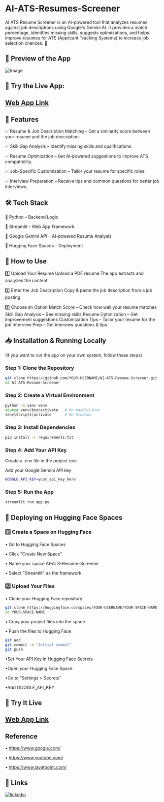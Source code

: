 # AI-ATS-Resumes-Screener
AI ATS Resume Screener is an AI-powered tool that analyzes resumes against job descriptions using Google's Gemini AI. It provides a match percentage, identifies missing skills, suggests optimizations, and helps improve resumes for ATS (Applicant Tracking Systems) to increase job selection chances. 🚀

## 📸 Preview of the App

![Image](https://github.com/user-attachments/assets/72583b42-4c65-445d-a626-eb9944bfaadc)


## 🔗 Try the Live App:

## [Web App Link](https://huggingface.co/spaces/Ogesh/ATSanalyzer)
## 📌 Features
✅ Resume & Job Description Matching – Get a similarity score between your resume and the job description.

✅ Skill Gap Analysis – Identify missing skills and qualifications.

✅ Resume Optimization – Get AI-powered suggestions to improve ATS compatibility.

✅ Job-Specific Customization – Tailor your resume for specific roles.

✅ Interview Preparation – Receive tips and common questions for better job interviews.


## 🛠️ Tech Stack

🔹 Python – Backend Logic

🔹 Streamlit – Web App Framework

🔹 Google Gemini API – AI-powered Resume Analysis

🔹 Hugging Face Spaces – Deployment
## 🚀 How to Use

1️⃣ Upload Your Resume
Upload a PDF resume
The app extracts and analyzes the content

2️⃣ Enter the Job Description
Copy & paste the job description from a job posting

3️⃣ Choose an Option
Match Score – Check how well your resume matches
Skill Gap Analysis – See missing skills
Resume Optimization – Get improvement suggestions
Customization Tips – Tailor your resume for the job
Interview Prep – Get interview questions & tips
## 📥 Installation & Running Locally

(If you want to run the app on your own system, follow these steps)

### Step 1: Clone the Repository

```bash
git clone https://github.com/YOUR-USERNAME/AI-ATS-Resume-Screener.git
cd AI-ATS-Resume-Screener

```
### Step 2: Create a Virtual Environment    

```bash
python -m venv venv
source venv/bin/activate   # On macOS/Linux
venv\Scripts\activate      # On Windows

```
### Step 3: Install Dependencies

```bash
pip install -r requirements.txt

```
### Step 4: Add Your API Key
Create a .env file in the project root

Add your Google Gemini API key
```bash
GOOGLE_API_KEY=your_api_key_here

```
### Step 5: Run the App
```bash
streamlit run app.py

```


## 🚀 Deploying on Hugging Face Spaces

### 1️⃣ Create a Space on Hugging Face

• Go to Hugging Face Spaces

• Click "Create New Space"

• Name your space AI-ATS-Resume-Screener

• Select "Streamlit" as the framework

### 2️⃣ Upload Your Files

• Clone your Hugging Face repository

```bash
git clone https://huggingface.co/spaces/YOUR-USERNAME/YOUR-SPACE-NAME
cd YOUR-SPACE-NAME

```
• Copy your project files into the space

• Push the files to Hugging Face
```bash
git add .
git commit -m "Initial commit"
git push
```

•Set Your API Key in Hugging Face Secrets

•Open your Hugging Face Space

•Go to "Settings > Secrets"

•Add GOOGLE_API_KEY

## 🔗 Try It Live

## [Web App Link](https://huggingface.co/spaces/Ogesh/ATSanalyzer)

## Reference

•	https://www.google.com/

•	https://www.youtube.com/

•	https://www.javatpoint.com/

## 🔗 Links

[![linkedin](https://img.shields.io/badge/linkedin-0A66C2?style=for-the-badge&logo=linkedin&logoColor=white)]([https://www.linkedin.com/](https://www.linkedin.com/in/yogeshmudliar/))



